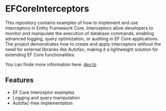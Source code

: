 # EFCoreInterceptors

This repository contains examples of how to implement and use interceptors in Entity Framework Core. Interceptors allow developers to monitor and manipulate the execution of database commands, enabling advanced logging, query optimization, or auditing in EF Core applications. The project demonstrates how to create and apply interceptors without the need for external libraries like Autofac, making it a lightweight solution for extending EF Core functionalities.

You can finde more information here:
[dev.to](https://dev.to/ben-witt/interceptors-the-basics-and-their-use-under-entity-framework-j8f)

## Features
- EF Core Interceptor examples
- Logging and query manipulation
- Autofac-free implementation

